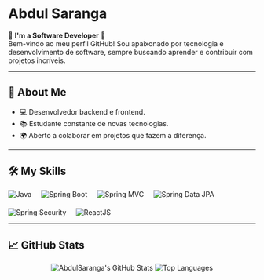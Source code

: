 # Abdul Saranga

🌟 **I'm a Software Developer** 🌟  
Bem-vindo ao meu perfil GitHub! Sou apaixonado por tecnologia e desenvolvimento de software, sempre buscando aprender e contribuir com projetos incríveis.

---

## 🚀 About Me  
- 💻 Desenvolvedor backend e frontend.  
- 📚 Estudante constante de novas tecnologias.  
- 🌍 Aberto a colaborar em projetos que fazem a diferença.

---

## 🛠️ My Skills  
<div style="display: flex; align-items: center; gap: 20px; flex-wrap: wrap;">
  <img src="https://img.shields.io/badge/Java-%23ED8B00.svg?style=for-the-badge&logo=openjdk&logoColor=white" alt="Java" />
  <img src="https://img.shields.io/badge/Spring_Boot-%236DB33F.svg?style=for-the-badge&logo=spring&logoColor=white" alt="Spring Boot" />
  <img src="https://img.shields.io/badge/Spring_MVC-%236DB33F.svg?style=for-the-badge&logo=spring&logoColor=white" alt="Spring MVC" />
  <img src="https://img.shields.io/badge/Spring_Data_JPA-%236DB33F.svg?style=for-the-badge&logo=spring&logoColor=white" alt="Spring Data JPA" />
  <img src="https://img.shields.io/badge/Spring_Security-%236DB33F.svg?style=for-the-badge&logo=spring&logoColor=white" alt="Spring Security" />
  <img src="https://img.shields.io/badge/ReactJS-%2361DAFB.svg?style=for-the-badge&logo=react&logoColor=black" alt="ReactJS" />
</div>

---

## 📈 GitHub Stats  
<p align="center">
  <img src="https://github-readme-stats.vercel.app/api?username=AbdulSarangaa&show_icons=true&theme=radical" alt="AbdulSaranga's GitHub Stats" />
  <img src="https://github-readme-stats.vercel.app/api/top-langs/?username=AbdulSarangaa&layout=compact&theme=radical" alt="Top Languages" />
</p>

